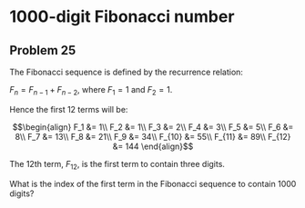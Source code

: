 # 1000-digit Fibonacci number

## Problem 25

The Fibonacci sequence is defined by the recurrence relation:

$F_n = F_{n - 1} + F_{n - 2}$, where $F_1 = 1$ and $F_2 = 1$.

Hence the first $12$ terms will be:

$$\begin{align}
F_1 &= 1\\
F_2 &= 1\\
F_3 &= 2\\
F_4 &= 3\\
F_5 &= 5\\
F_6 &= 8\\
F_7 &= 13\\
F_8 &= 21\\
F_9 &= 34\\
F_{10} &= 55\\
F_{11} &= 89\\
F_{12} &= 144
\end{align}$$

The $12$th term, $F_{12}$, is the first term to contain three digits.

What is the index of the first term in the Fibonacci sequence to contain $1000$
digits?
